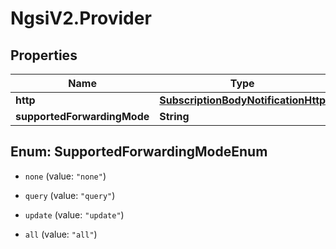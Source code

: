 # NgsiV2.Provider

## Properties

| Name                        | Type                                                                        | Description | Notes      |
| --------------------------- | --------------------------------------------------------------------------- | ----------- | ---------- |
| **http**                    | [**SubscriptionBodyNotificationHttp**](SubscriptionBodyNotificationHttp.md) |             | [optional] |
| **supportedForwardingMode** | **String**                                                                  |             | [optional] |

## Enum: SupportedForwardingModeEnum

-   `none` (value: `"none"`)

-   `query` (value: `"query"`)

-   `update` (value: `"update"`)

-   `all` (value: `"all"`)
